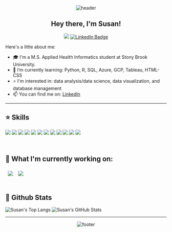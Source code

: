 <div align='center'>
  
![header](https://capsule-render.vercel.app/api?type=waving&color=gradient&height=150&section=header&text=Susan%20Chen&fontAlign=75&fontAlignY=35)

## Hey there, I'm Susan!
![](https://komarev.com/ghpvc/?username=c-susan&label=visitors&color=d07e85)
[![LinkedIn Badge](https://img.shields.io/badge/LinkedIn-Profile-informational?style=flat&logo=linkedin&logoColor=white&color=cf8566)](https://www.linkedin.com/in/susan-chen-b1a0561b7/)

</div>

Here's a little about me: 
- 🎓 I'm a M.S. Applied Health Informatics student at Stony Brook University. 
- 🌱 I’m currently learning: Python, R, SQL, Azure, GCP, Tableau, HTML-CSS
- ⭐️ I'm interested in: data analysis/data science, data visualization, and database management
- 📫 You can find me on: [LinkedIn](www.linkedin.com/in/susan-chen-b1a0561b7)
---
## ⭐️ Skills
![](https://img.shields.io/badge/Code-Python-82a8c5)
![](https://img.shields.io/badge/Code-R-informational?style=flat&logo=R&logoColor=white&color=82a8c5)
![](https://img.shields.io/badge/Code-HTML-82a8c5)
![](https://img.shields.io/badge/Code-CSS-82a8c5)
![](https://img.shields.io/badge/Code-MySQL-informational?style=flat&logo=MySQL&logoColor=white&color=82a8c5)
![](https://img.shields.io/badge/Code-PostgreSQL-informational?style=flat&logo=PostgreSQL&logoColor=white&color=82a8c5)
![](https://img.shields.io/badge/Tool-GitHub-informational?style=flat&logo=GitHub&logoColor=white&color=fad985)
![](https://img.shields.io/badge/Tool-Qualtrics-informational?style=flat&logo=Qualtrics&logoColor=white&color=fad985)
![](https://img.shields.io/badge/Tool-Figma-informational?style=flat&logo=Figma&logoColor=white&color=fad985)
![](https://img.shields.io/badge/Tool-Tableau-informational?style=flat&logo=Tableau&logoColor=white&color=fad985)
![](https://img.shields.io/badge/IDE-MySQLWorkbench-d07e85)
![](https://img.shields.io/badge/IDE-R%20Studio-d07e85)

<br>

## 📌 What I'm currently working on: 
<div style="display: flex;">
<a href="https://github.com/c-susan/flask_e2e_project" target="_blank">
  <img align="center" style="margin:0.5rem" src="https://github-readme-stats.vercel.app/api/pin/?username=c-susan&repo=flask_e2e_project"/>
</a>
<a href="https://github.com/c-susan/sql-practice" target="_blank">
  <img align="center" style="margin:0.5rem" src="https://github-readme-stats.vercel.app/api/pin/?username=c-susan&repo=sql-practice"/>
</a>
</div>

<br>

## 🎯 Github Stats 
![Susan's Top Langs](https://github-readme-stats.vercel.app/api/top-langs/?username=c-susan&layout=compact&show_icons=true&theme=tokyonight&langs_count=9&hide_progress=true)
![Susan's GitHub Stats](https://github-readme-stats.vercel.app/api?username=c-susan&show_icons=true&theme=tokyonight&rank_icon=github)

---
<div align='center'>
  
![footer](https://capsule-render.vercel.app/api?type=waving&color=gradient&height=100&section=footer)

</div>
